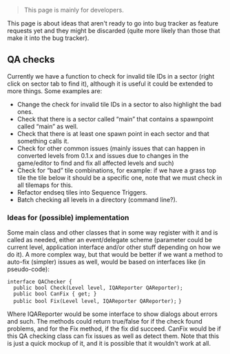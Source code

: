 > This page is mainly for developers.

This page is about ideas that aren't ready to go into bug tracker as feature requests yet and they might be discarded (quite more likely than those that make it into the bug tracker).

QA checks
---------

Currently we have a function to check for invalid tile IDs in a sector (right click on sector tab to find it), although it is useful it could be extended to more things. Some examples are:

-   Change the check for invalid tile IDs in a sector to also highlight the bad ones.
-   Check that there is a sector called “main” that contains a spawnpoint called “main” as well.
-   Check that there is at least one spawn point in each sector and that something calls it.
-   Check for other common issues (mainly issues that can happen in converted levels from 0.1.x and issues due to changes in the game/editor to find and fix all affected levels and such)
-   Check for “bad” tile combinations, for example: if we have a grass top tile the tile below it should be a specific one, note that we must check in all tilemaps for this.
-   Refactor endseq tiles into Sequence Triggers.
-   Batch checking all levels in a directory (command line?).

### Ideas for (possible) implementation

Some main class and other classes that in some way register with it and is called as needed, either an event/delegate scheme (parameter could be current level, application interface and/or other stuff depending on how we do it). A more complex way, but that would be better if we want a method to auto-fix (simpler) issues as well, would be based on interfaces like (in pseudo-code):

`interface QAChecker {`
`  public bool Check(Level level, IQAReporter QAReporter);`
`  public bool CanFix { get; }`
`  public bool Fix(Level level, IQAReporter QAReporter);`
`}`

Where IQAReporter would be some interface to show dialogs about errors and such. The methods could return true/false for if the check found problems, and for the Fix method, if the fix did succeed. CanFix would be if this QA checking class can fix issues as well as detect them. Note that this is just a quick mockup of it, and it is possible that it wouldn't work at all.
